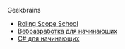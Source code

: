 Geekbrains

- [Roling Scope School]()
- [Вебразработка для начинающих](https://geekbrains.ru/certificates/1023099?55b6575cea872830e71c616815dc0a71)
- [C# для начинающих](https://geekbrains.ru/go/3jS7I7)

